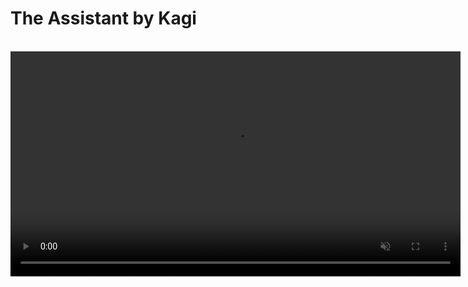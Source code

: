 # The Assistant by Kagi

<br>

<video src="./media/assistant.mp4" width="720" type="video/mp4" autoplay muted loop playsinline disablepictureinpicture />

The Assistant by Kagi combines the top large language models (LLMs) with optional results from Kagi Search, making it the perfect companion for creative, research, and programming tasks — alongside everything else you can think of! All this is included in a single subscription!

>**NOTE:** We’re excited to [announce](https://blog.kagi.com/assistant-for-all) that Kagi Assistant is now available to all users across all plans, expanding from its previous exclusivity to Ultimate subscribers.

## Features

- Access to the latest and most performant large language models from OpenAI, Anthropic, Meta, Google, Mistral, Amazon, Alibaba and DeepSeek.
- Multiple [custom assistants](#custom-assistants)
- The ability to control whether the Assistant has web access (powered by Kagi Search)
- Applying Kagi Search [Lenses](../features/lenses.md) and [Personalized Results](../features/website-info-personalized-results.md) to the Assistant searches
- Switch between multiple threads within a single window
- Saving Assistant threads
- Uploading files to use as context
- Altering the Assistant configuration within the thread
	- For example, you can ask the initial question with web access enabled, and then disable it for subsequent questions!
	 - It is also possible to switch to a different LLM in the middle of a thread
- Code syntax highlighting
- [Keyboard Shortcuts](#keyboard-shortcuts)
- Export conversations to markdown format
- Share threads with others using a link
- Voice input

## Privacy

When you use the Assistant by Kagi, your data is never used to train AI models (not by us or by the LLM providers), and no account information is shared with the LLM providers. By default, threads are deleted after 24 hours of inactivity. This behavior can be adjusted in the [settings](https://kagi.com/settings/?p=assistant).

## Using the Assistant

The Assistant can be accessed via the Control Center located in the top right corner of all Kagi pages or by clicking on the link in the top right corner of the Kagi homepage. [The direct link](https://kagi.com/assistant) to the Assistant can also be used.

When you first access the Assistant, you will be greeted by a familiar-looking landing page, allowing you to get right into using it.
You can either type your prompt or use voice input by pressing the microphone symbol.
You can choose which LLM you wish to use by opening the dropdown menu just below the prompt field.

The Assistant's web access can be toggled via the button below the prompt field.

## Which model to choose

We maintain the [Kagi LLM Benchmarking Project](./llm-benchmark.md) to measure model quality in various scenarios.

Another important aspect is the privacy policy of the model provider. See our [LLM Privacy Comparison](./llms-privacy.md) for a detailed overview of how each provider handles your data.

## Threads

The Assistant supports threads, allowing you to keep your bagel topping ideas separate from your weekend projects.

The search bar enables you to search for that one elusive thread.
Currently, the search only looks through your thread titles.

By default, threads are kept for 24 hours after the last message.
If keeping threads alive permanently better fits your workflow, you can adjust this setting in [Assistant Settings](https://kagi.com/settings/?p=assistant).
Please note that the thread saving setting is applied **when the thread is created**.

Threads can be renamed, added to Quick Access, shared, deleted, and downloaded via the `⋮` button which is displayed when you hover over the thread.

The Quick Access feature can be used to better organize your threads, but it will not influence the thread saving setting.
In other words, threads added to Quick Access will also be deleted after 24 hours, unless you have chosen otherwise in the settings.

You can also **preserve** threads with the star symbol, located to the left of the thread title.
Preserved threads do not expire.

## Uploading Files to Assistant

The Assistant by Kagi supports file uploads, allowing you to provide additional context or information for your queries.

This can be useful for tasks like:

- Summarizing a document
- Extracting key insights from a report
- Analyzing data in a spreadsheet
- Describing an image
- Distilling main points from an audio file

To upload a file:

1. Click the paperclip icon in the prompt input box.
2. Select the file or image you wish to upload.
3. Provide a prompt with instructions to process the file or leave it blank to summarize it.

Important considerations for file uploads:

**File size limit:** The maximum file size for uploads is 16MB.
**Processing time:** Larger files may take a few moments to process.
**Context retention:** Uploaded file content remains in the conversation context for subsequent messages.

The Assistant supports various file formats across different categories, including:

| File Type    | Supported Formats                                                                                                                                                                 |
| :----------- | :-------------------------------------------------------------------------------------------------------------------------------------------------------------------------------- |
| Text         | txt, text, md (and other text-based formats)                                                                                                                                      |
| Rich Format  | pdf, docx, pptx                                                                                                                                                                   |
| Spreadsheets | csv, tsv, xlsx, json, jsonl                                                                                                                                                       |
| Image        | jpg, jpeg, png, gif, tiff, tif, webp                                                                                                                                              |
| Audio        | 3gpp, aa, aac, aax, act, aiff, amr, ape, au, awb, dct, dss, dvf, flac, gsm, iklax, ivs, m4a, m4b, m4p, mp4, mmf, mp3, mpc, msv, ogg, opus, ra, rm, sln, tta, vox, wav, wma, wvpla |

Note: Unsupported formats may be treated as binary files.

## Fetching online content

Assistant can fetch webpages and online documents (up to 50 MB) to use them as context for your conversation.
To use this feature, simply paste the URL in your Assistant conversation (make sure the Entire Web toggle is on).

## Custom Instructions

Do you prefer a more personalized Assistant experience?
You can provide custom instructions in the [Assistant Settings](https://kagi.com/settings?p=assistant).
These instructions can be utilized to refine the Assistant responses.
You can, for instance, instruct the Assistant to be more succinct or to consider your profession and location.

## Custom Assistants {#custom-assistants}

You can create Custom Assistants in the [Assistant Settings](https://kagi.com/settings?p=assistant).
It is possible to customize the LLM, settings (the use of web access, lenses, and personalized results), and the instructions for each Custom Assistant.

The Assistant comes with a built-in **Code** Custom Assistant that is optimized for programming tasks. It uses Claude 3.5 Sonnet and has web access.

For more details, refer to the [Custom Assistants](./custom-assistants.md) page.

## Keyboard Shortcuts {#keyboard-shortcuts}

The following keyboard shortcuts are available in the Assistant by Kagi on Mac and PC.

| Mac Shortcut                | Action                  |
| :-------------------------- | :---------------------- |
| &#8984; + K                 | New Thread              |
| &#8984; + Shift + S         | Toggle Sidebar          |
| &#8984; + Shift + C         | Copy Last Response      |
| &#8984; + Shift + E         | Edit Last Message       |
| &#8984; + Shift + Backspace | Delete Current Thread   |
| &#8984; + /                 | Focus Prompt Box        |
| &#8984; + .                 | Show Keyboard Shortcuts |

| PC Shortcut              | Action                  |
| :----------------------- | :---------------------- |
| Ctrl + K                 | New Thread              |
| Ctrl + Shift + S         | Toggle Sidebar          |
| Ctrl + Shift + C         | Copy Last Response      |
| Ctrl + Shift + E         | Edit Last Message       |
| Ctrl + Shift + Backspace | Delete Current Thread   |
| Ctrl + /                 | Focus Prompt Box        |
| Ctrl + .                 | Show Keyboard Shortcuts |

## LLMs Available in The Assistant

The Assistant provides access to the following LLMs:

| Developer  | Model                                                                                                 | Plan     |
| ---------- | ----------------------------------------------------------------------------------------------------- | -------- |
| Anthropic  | [Claude 3.7 Sonnet with extended thinking](https://kagi.com/assistant?profile=claude-3-7-sonnet)      | Ultimate |
| Anthropic  | [Claude 3.7 Sonnet](https://kagi.com/assistant?profile=claude-3-sonnet)                               | Ultimate |
| Anthropic  | [Claude 4 Sonnet](https://kagi.com/assistant?profile=claude-4-sonnet)                                 | Ultimate |
| Anthropic  | [Claude 4 Sonnet with extended thinking](https://kagi.com/assistant?profile=claude-4-sonnet-thinking) | Ultimate |
| Anthropic  | [Claude 3 Opus](https://kagi.com/assistant?profile=claude-3-opus)                                     | Ultimate |
| Anthropic  | [Claude 4 Opus](https://kagi.com/assistant?profile=claude-4-opus)                                     | Ultimate |
| Anthropic  | [Claude 4 Opus with extended thinking](https://kagi.com/assistant?profile=claude-4-opus-thinking)     | Ultimate |
| Anthropic  | [Claude 3.5 Haiku](https://kagi.com/assistant?profile=claude-3-haiku)                                 | Ultimate |
| OpenAI     | [GPT 4o](https://kagi.com/assistant?profile=gpt-4o)                                                   | Ultimate |
| OpenAI     | [ChatGPT 4o](https://kagi.com/assistant?profile=chatgpt-4o)                                           | Ultimate |
| OpenAI     | [GPT 4o Mini](https://kagi.com/assistant?profile=gpt-4o-mini)                                         | All      |
| OpenAI     | [o3 Mini](https://kagi.com/assistant?profile=o3-mini)                                                 | Ultimate |
| OpenAI     | [o4 Mini](https://kagi.com/assistant?profile=o4-mini)                                                 | Ultimate |
| OpenAI     | [GPT 4.1](https://kagi.com/assistant?profile=gpt-4-1)                                                 | Ultimate |
| OpenAI     | [GPT 4.1 Mini](https://kagi.com/assistant?profile=gpt-4-1-mini)                                       | All      |
| OpenAI     | [GPT 4.1 Nano](https://kagi.com/assistant?profile=gpt-4-1-nano)                                       | All      |
| Mistral AI | [Mistral Pixtral](https://kagi.com/assistant?profile=mistral-nemo)                                    | All      |
| Mistral AI | [Mistral Large](https://kagi.com/assistant?profile=mistral-large)                                     | Ultimate |
| Mistral AI | [Mistral Medium](https://kagi.com/assistant?profile=mistral-medium)                                   | All      |
| Mistral AI | [Mistral Small](https://kagi.com/assistant?profile=mistral-small)                                     | All      |
| Google     | [Gemini 2.0 Flash](https://kagi.com/assistant?profile=gemini-flash)                                   | All      |
| Google     | [Gemini 2.5 Flash Preview](https://kagi.com/assistant?profile=gemini-2-5-flash)                       | All      |
| Google     | [Gemini 1.5 Pro](https://kagi.com/assistant?profile=gemini-pro)                                       | Ultimate |
| Google     | [Gemini 2.5 Pro Preview](https://kagi.com/assistant?profile=gemini-2-5-pro)                           | Ultimate |
| Meta       | [Llama 3.3 70B](https://kagi.com/assistant?profile=llama-3-70b)                                       | All      |
| Meta       | [Llama 3.1 405B](https://kagi.com/assistant?profile=llama-3-405b)                                     | Ultimate |
| Meta       | [Llama 4 Scout](https://kagi.com/assistant?profile=llama-4-scout)                                     | All      |
| Meta       | [Llama 4 Maverick](https://kagi.com/assistant?profile=llama-4-maverick)                               | All      |
| Alibaba    | [Qwen QwQ 32B](https://kagi.com/assistant?profile=qwen-qwq-32b)                                       | Ultimate |
| Alibaba    | [Qwen 3 32B](https://kagi.com/assistant?profile=qwen-3-32b)                                           | Ultimate |
| Alibaba    | [Qwen 3 32B with Thinking](https://kagi.com/assistant?profile=qwen-3-32b-thinking)                    | Ultimate |
| Alibaba    | [Qwen 3 235B](https://kagi.com/assistant?profile=qwen-3-235b)                                         | Ultimate |
| Alibaba    | [Qwen 3 235B with Thinking](https://kagi.com/assistant?profile=qwen-3-32b-thinking)                   | Ultimate |
| Amazon     | [Nova Lite](https://kagi.com/assistant?profile=nova-lite)                                             | All      |
| Amazon     | [Nova Pro](https://kagi.com/assistant?profile=nova-pro)                                               | Ultimate |
| DeepSeek   | [Chat V3](https://kagi.com/assistant?profile=deepseek)                                                | All      |
| DeepSeek   | [R1](https://kagi.com/assistant?profile=deepseek-r1)                                                  | Ultimate |
| DeepSeek   | [R1 Distill Llama 70B](https://kagi.com/assistant?profile=deepseek-r1-distill-llama-70b)              | Ultimate |
| xAI        | [Grok 3 Mini](https://kagi.com/assistant?profile=grok-3-mini)                                         | Ultimate |
| xAI        | [Grok 3](https://kagi.com/assistant?profile=grok-3)                                                   | Ultimate |


You can learn more about how these models compare in the [Kagi LLM Benchmarking Project](./llm-benchmark.md) page.

For more information about each model and its privacy practices, including details about providers, see our [LLM Privacy](./llms-privacy) page.



## Bangs

You can quickly access The Assistant using the following [bangs](../features/bangs.md):

- `!ai`, `!as`, `!assistant`, `!research`, `!answer`, `!discuss`, `!expert`, `!llm`, `!custom`, and `!asst`: These bangs direct you to the general Assistant interface for various types of queries.

- `!chat`: This bang accesses The Assistant with internet access turned off.

- `!code`: Use this bang to access the built-in **Code** Custom Assistant, which is tailored for coding-related queries.

- `!ki`: This bang accesses The Assistant with the Ki profile, providing a specialized interaction.

Each bang is designed to optimize your search experience by directing you to the most appropriate version of The Assistant for your needs.

## URL Parameters

You can specify a particular model in the Assistant's URL by including a `profile` parameter.
`https://kagi.com/assistant?profile=gpt-4o&q=%s`
The available model names can be found in the table above.

This can also be used with custom assistants, as described on the [custom assistant documentation](./custom-assistants.md#url-parameters).

The `internet` parameter can be used to turn on and off internet access, set to `true` to enable, anything else to disable. This overrides the internet setting of the profile used.

The `lens` parameter can be used to set the lens if internet access is enabled. The value of this is the lowercase format of the lens name, for example, `https://kagi.com/assistant?lens=programming&q=%s` will use the Programming lens.

Here is an example of a URL that disables internet access, uses the **Claude 3 Haiku** model, and applies the **Programming lens**:  
```https://kagi.com/assistant?profile=claude-3-haiku&internet=false&lens=programming&q=%s```

## Availability

The Assistant is available to all members. However, premium models are only available in our Ultimate plan.
If you are on a different plan and you need access to these models, you can upgrade from the [Billing Settings](https://kagi.com/settings?p=billing_plan) page.

We also offer an Ultimate upgrade for Family Plans, you can upgrade from the [Family Management](https://kagi.com/settings?p=account_members) page.

## Usage Limits

### Context window limit

The context window refers to how much of the conversation Assistant will take into account to respond to the last message in a conversation.

While we optimize the internals and user experience of the Kagi Assistant, we have limited the number of context tokens but these arbitrary **restrictions will be removed soon**.

The current context window limits are:
- **32,000 token sliding window** maximum for all conversations
- **Rolling window of recent exchanges** consisting of:
  - Your 7 most recent exchanges (14 messages total)
  - Plus your first exchange (2 messages)

### Input limitations

#### Text input

- **Maximum 100,000 characters** per message
- Text exceeding this limit will be automatically truncated

#### File uploads

- **Maximum total size: 16 MB** (applies to single or multiple files)
- **URL content: 50 MB** maximum retrievable size

### Custom Instructions

- **Maximum 5,000 characters** for custom Assistant instructions

### Fair Use Policy

We use a value-based usage system to maintain high-quality service for all users:

- Your monthly plan determines your token usage allowance.
    - For example, a **$25 monthly plan** provides up to **$25 worth of token usage** across all models.
- For yearly plans, you get access to the full year's worth of token usage at the start of the plan.
    - For instance, the **Ultimate yearly plan** allows up to **$270 worth of token usage for the entire year**.
- A **20% margin markup** is included in token usage cost calculations to cover search queries, infrastructure, and development costs.
    - For example, **$25 token usage** consists of **$20 for raw token costs** and **$5 for operational costs**.
- Users will receive an in-app reminder as they near their usage limit. If the limit is exceeded, new AI interactions will be disabled until they either renew their plan early or the next billing cycle begins.
    - **Note:** We will soon introduce the option to purchase top-up credits, allowing you to extend Assistant usage beyond fair-use limits with an amount of your choice. These credits can then also be used for other Kagi products such as the API.

For additional questions about these limitations or policies, please contact our support team.

### Tips to reduce token usage

Here are some suggestions to reduce token usage:

1. Use less expensive models for simple tasks like summarization or basic information extraction. Our [LLM Benchmarking project](https://help.kagi.com/kagi/ai/llm-benchmark.html) page contains cost information for the different models.
2. Create new threads for unrelated questions rather than continuing in the same conversation.
3. Be specific and concise in your prompts to get more focused responses.
4. Use the "Edit Prompt” feature (pencil icon) to refine your question instead of sending multiple clarifications.
5. Disable web access when you don't need internet information.
6. Limit file uploads to only what's necessary for your query.
7. Break complex tasks into smaller, focused questions across multiple threads.
8. Use custom instructions to request consistently concise responses.
9. Leverage specialized custom assistants optimized for specific tasks.
10. Download and delete completed threads to avoid accidentally continuing old conversations.

## FAQ

**Q**: What is Kagi’s stance about using LLMs in search?\
**A**: We continue to relentlessly focus on the core search experience and build thoughtfully integrated features on top of it. Read more about it in our [AI Integration Philosophy](../why-kagi/ai-philosophy.md) page.
